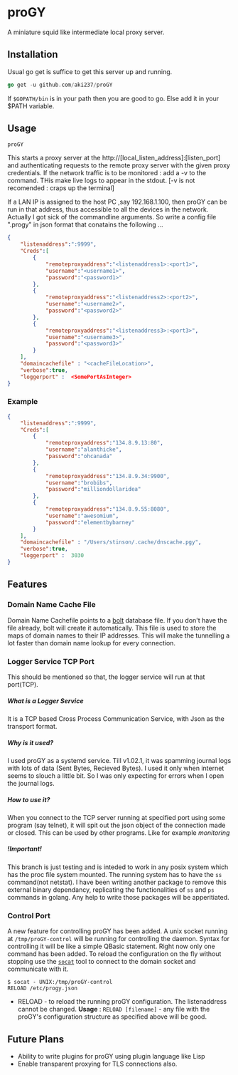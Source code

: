 # proGY
A miniature squid like intermediate local proxy server.

## Installation
Usual go get is suffice to get this server up and running.
```Go
go get -u github.com/aki237/proGY
```
If `$GOPATH/bin` is in your path then you are good to go. Else add it in your $PATH variable.

## Usage

```Shell
proGY
```

This starts a proxy server at the http://[local_listen_address]:[listen_port] and authenticating requests to the
remote proxy server with the given proxy credentials.
If the network traffic is to be monitored : add a -v to the command. THis make live logs to appear in the stdout.
[-v is not recomended : craps up the terminal]

If a LAN IP is assigned to the host PC ,say 192.168.1.100, then proGY can be run in that address, thus accessible
to all the devices in the network.
Actually I got sick of the commandline arguments. So write a config file ".progy" in json format that conatains the
following ...

```Json
{
    "listenaddress":":9999",
    "Creds":[
		{
			"remoteproxyaddress":"<listenaddress1>:<port1>",
			"username":"<username1>",
			"password":"<password1>"
		},
		{
			"remoteproxyaddress":"<listenaddress2>:<port2>",
			"username":"<username2>",
			"password":"<password2>"
		},
		{
			"remoteproxyaddress":"<listenaddress3>:<port3>",
			"username":"<username3>",
			"password":"<password3>"
		}
	],
	"domaincachefile" : "<cacheFileLocation>",
	"verbose":true,
	"loggerport" :  <SomePortAsInteger>
}
```

### Example 
```Json
{
    "listenaddress":":9999",
    "Creds":[
		{
			"remoteproxyaddress":"134.8.9.13:80",
			"username":"alanthicke",
			"password":"ohcanada"
		},
		{
			"remoteproxyaddress":"134.8.9.34:9900",
			"username":"brobibs",
			"password":"milliondollaridea"
		},
		{
			"remoteproxyaddress":"134.8.9.55:8080",
			"username":"awesomium",
			"password":"elementbybarney"
		}
    ],
	"domaincachefile" : "/Users/stinson/.cache/dnscache.pgy",
    "verbose":true,
    "loggerport" :  3030
}
```

## Features

### Domain Name Cache File
Domain Name Cachefile points to a [bolt](https://github.com/boltdb/bolt) database file. 
If you don't have the file already, bolt will create it automatically. This file is used to 
store the maps of domain names to their IP addresses. This will make the tunnelling a lot faster than
domain name lookup for every connection.

### Logger Service TCP Port
This should be mentioned so that, the logger service will run at that port(TCP).

##### What is a Logger Service

It is a TCP based Cross Process Communication Service, with Json as the transport format.

##### Why is it used?

I used proGY as a systemd service. Till v1.02.1, it was spamming journal logs with lots of data 
(Sent Bytes, Recieved Bytes). I used it only when internet seems to slouch a little bit. So I was only
expecting for errors when I open the journal logs.

##### How to use it?

When you connect to the TCP server running at specified port using some program (say telnet), it will spit out 
the json object of the connection made or closed. This can be used by other programs. Like for example *monitoring*

##### !Important!
This branch is just testing and is inteded to work in any posix system which has the proc file system mounted.
The running system has to have the `ss` command(not netstat). I have been writing another package to remove this
external binary dependancy, replicating the functionalities of `ss` and `ps` commands in golang. Any help to
write those packages will be apperitiated.

### Control Port
A new feature for controlling proGY has been added. A unix socket running at `/tmp/proGY-control` will be running for controlling the 
daemon. Syntax for controlling it will be like a simple QBasic statement. Right now only one command has been added.
To reload the configuration on the fly without stopping use the [`socat`](http://www.dest-unreach.org/socat/) tool to connect to the
domain socket and communicate with it.
```shell
$ socat - UNIX:/tmp/proGY-control
RELOAD /etc/progy.json
```

+ RELOAD - to reload the running proGY configuration. The listenaddress cannot be changed.
	**Usage** : `RELOAD [filename]` - any file with the proGY's configuration structure as specified above will be good.

## Future Plans
+ Ability to write plugins for proGY using plugin language like Lisp
+ Enable transparent proxying for TLS connections also.
